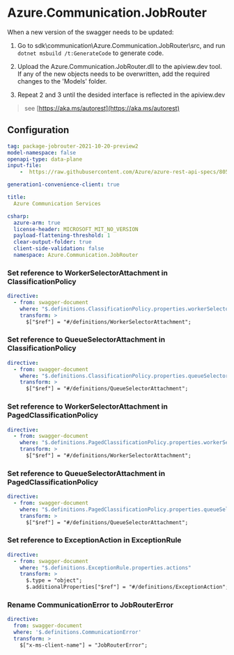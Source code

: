 ﻿# Azure.Communication.JobRouter

When a new version of the swagger needs to be updated:
1. Go to sdk\communication\Azure.Communication.JobRouter\src, and run `dotnet msbuild /t:GenerateCode` to generate code.
2. Upload the Azure.Communication.JobRouter.dll to the apiview.dev tool.
If any of the new objects needs to be overwritten, add the required changes to the 'Models' folder.

3. Repeat 2 and 3 until the desided interface is reflected in the apiview.dev 

> see [https://aka.ms/autorest](https://aka.ms/autorest)

## Configuration

```yaml
tag: package-jobrouter-2021-10-20-preview2
model-namespace: false
openapi-type: data-plane
input-file:
    -  https://raw.githubusercontent.com/Azure/azure-rest-api-specs/805e16a53f0a725471e0caa6007b48986c7722d9/specification/communication/data-plane/JobRouter/preview/2021-10-20-preview2/communicationservicejobrouter.json

generation1-convenience-client: true

title:
  Azure Communication Services

csharp:
  azure-arm: true
  license-header: MICROSOFT_MIT_NO_VERSION
  payload-flattening-threshold: 1
  clear-output-folder: true
  client-side-validation: false
  namespace: Azure.Communication.JobRouter
```

### Set reference to WorkerSelectorAttachment in ClassificationPolicy
```yaml
directive:
  - from: swagger-document
    where: "$.definitions.ClassificationPolicy.properties.workerSelectors.items"
    transform: >
      $["$ref"] = "#/definitions/WorkerSelectorAttachment";
```

### Set reference to QueueSelectorAttachment in ClassificationPolicy
```yaml
directive:
  - from: swagger-document
    where: "$.definitions.ClassificationPolicy.properties.queueSelectors.items"
    transform: >
      $["$ref"] = "#/definitions/QueueSelectorAttachment";
```

### Set reference to WorkerSelectorAttachment in PagedClassificationPolicy
```yaml
directive:
  - from: swagger-document
    where: "$.definitions.PagedClassificationPolicy.properties.workerSelectors.items"
    transform: >
      $["$ref"] = "#/definitions/WorkerSelectorAttachment";
```

### Set reference to QueueSelectorAttachment in PagedClassificationPolicy
```yaml
directive:
  - from: swagger-document
    where: "$.definitions.PagedClassificationPolicy.properties.queueSelectors.items"
    transform: >
      $["$ref"] = "#/definitions/QueueSelectorAttachment";
```

### Set reference to ExceptionAction in ExceptionRule
```yaml
directive:
  - from: swagger-document
    where: "$.definitions.ExceptionRule.properties.actions"
    transform: >
      $.type = "object";
      $.additionalProperties["$ref"] = "#/definitions/ExceptionAction";
```

### Rename CommunicationError to JobRouterError
```yaml
directive:
  from: swagger-document
  where: '$.definitions.CommunicationError'
  transform: >
    $["x-ms-client-name"] = "JobRouterError";
```
